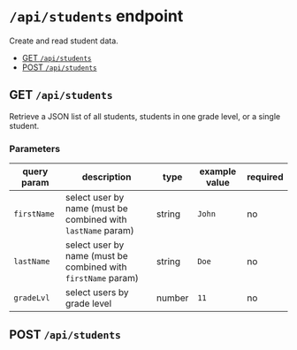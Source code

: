 # `/api/students` endpoint

Create and read student data.

- [GET `/api/students`]()
- [POST `/api/students`]()

## GET `/api/students`

Retrieve a JSON list of all students, students in one grade level, or a single student.

### Parameters

| query param | description             | type   | example value | required | 
| ----------- | ----------------------- | ------ | ------------- | -------- |
| `firstName` | select user by name (must be combined with `lastName` param)             | string | `John`        | no       | 
| `lastName`  | select user by name (must be combined with `firstName` param)             | string | `Doe`         | no       | 
| `gradeLvl`  | select users by grade level             | number | `11`          | no       | 



## POST `/api/students`
